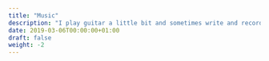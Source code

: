 ```yaml
---
title: "Music"
description: "I play guitar a little bit and sometimes write and record music as my hobby. Here you can find some related stuff."
date: 2019-03-06T00:00:00+01:00
draft: false
weight: -2
---
```

